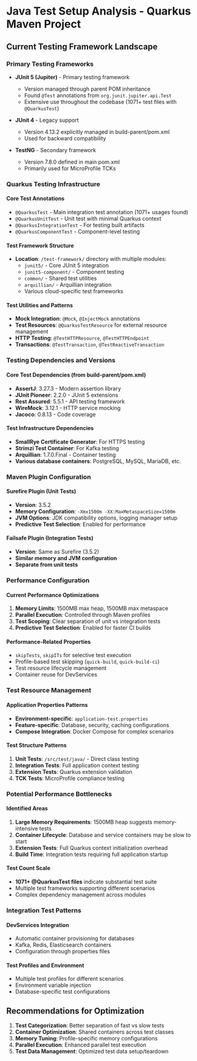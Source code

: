# Java Test Setup Analysis - Quarkus Maven Project

## Current Testing Framework Landscape

### Primary Testing Frameworks
- **JUnit 5 (Jupiter)** - Primary testing framework
  - Version managed through parent POM inheritance
  - Found `@Test` annotations from `org.junit.jupiter.api.Test`
  - Extensive use throughout the codebase (1071+ test files with `@QuarkusTest`)

- **JUnit 4** - Legacy support
  - Version 4.13.2 explicitly managed in build-parent/pom.xml
  - Used for backward compatibility

- **TestNG** - Secondary framework
  - Version 7.8.0 defined in main pom.xml
  - Primarily used for MicroProfile TCKs

### Quarkus Testing Infrastructure

#### Core Test Annotations
- `@QuarkusTest` - Main integration test annotation (1071+ usages found)
- `@QuarkusUnitTest` - Unit test with minimal Quarkus context
- `@QuarkusIntegrationTest` - For testing built artifacts
- `@QuarkusComponentTest` - Component-level testing

#### Test Framework Structure
- **Location**: `/test-framework/` directory with multiple modules:
  - `junit5/` - Core JUnit 5 integration
  - `junit5-component/` - Component testing
  - `common/` - Shared test utilities
  - `arquillian/` - Arquillian integration
  - Various cloud-specific test frameworks

#### Test Utilities and Patterns
- **Mock Integration**: `@Mock`, `@InjectMock` annotations
- **Test Resources**: `@QuarkusTestResource` for external resource management
- **HTTP Testing**: `@TestHTTPResource`, `@TestHTTPEndpoint`
- **Transactions**: `@TestTransaction`, `@TestReactiveTransaction`

### Testing Dependencies and Versions

#### Core Test Dependencies (from build-parent/pom.xml)
- **AssertJ**: 3.27.3 - Modern assertion library
- **JUnit Pioneer**: 2.2.0 - JUnit 5 extensions
- **Rest Assured**: 5.5.1 - API testing framework
- **WireMock**: 3.12.1 - HTTP service mocking
- **Jacoco**: 0.8.13 - Code coverage

#### Test Infrastructure Dependencies
- **SmallRye Certificate Generator**: For HTTPS testing
- **Strimzi Test Container**: For Kafka testing
- **Arquillian**: 1.7.0.Final - Container testing
- **Various database containers**: PostgreSQL, MySQL, MariaDB, etc.

### Maven Plugin Configuration

#### Surefire Plugin (Unit Tests)
- **Version**: 3.5.2
- **Memory Configuration**: `-Xmx1500m -XX:MaxMetaspaceSize=1500m`
- **JVM Options**: JDK compatibility options, logging manager setup
- **Predictive Test Selection**: Enabled for performance

#### Failsafe Plugin (Integration Tests)
- **Version**: Same as Surefire (3.5.2)
- **Similar memory and JVM configuration**
- **Separate from unit tests**

### Performance Configuration

#### Current Performance Optimizations
1. **Memory Limits**: 1500MB max heap, 1500MB max metaspace
2. **Parallel Execution**: Controlled through Maven profiles
3. **Test Scoping**: Clear separation of unit vs integration tests
4. **Predictive Test Selection**: Enabled for faster CI builds

#### Performance-Related Properties
- `skipTests`, `skipITs` for selective test execution
- Profile-based test skipping (`quick-build`, `quick-build-ci`)
- Test resource lifecycle management
- Container reuse for DevServices

### Test Resource Management

#### Application Properties Patterns
- **Environment-specific**: `application-test.properties`
- **Feature-specific**: Database, security, caching configurations
- **Compose Integration**: Docker Compose for complex scenarios

#### Test Structure Patterns
1. **Unit Tests**: `/src/test/java/` - Direct class testing
2. **Integration Tests**: Full application context testing
3. **Extension Tests**: Quarkus extension validation
4. **TCK Tests**: MicroProfile compliance testing

### Potential Performance Bottlenecks

#### Identified Areas
1. **Large Memory Requirements**: 1500MB heap suggests memory-intensive tests
2. **Container Lifecycle**: Database and service containers may be slow to start
3. **Extension Tests**: Full Quarkus context initialization overhead
4. **Build Time**: Integration tests requiring full application startup

#### Test Count Scale
- **1071+ @QuarkusTest files** indicate substantial test suite
- Multiple test frameworks supporting different scenarios
- Complex dependency management across modules

### Integration Test Patterns

#### DevServices Integration
- Automatic container provisioning for databases
- Kafka, Redis, Elasticsearch containers
- Configuration through properties files

#### Test Profiles and Environment
- Multiple test profiles for different scenarios
- Environment variable injection
- Database-specific test configurations

## Recommendations for Optimization

1. **Test Categorization**: Better separation of fast vs slow tests
2. **Container Optimization**: Shared containers across test classes
3. **Memory Tuning**: Profile-specific memory configurations
4. **Parallel Execution**: Enhanced parallel test execution
5. **Test Data Management**: Optimized test data setup/teardown